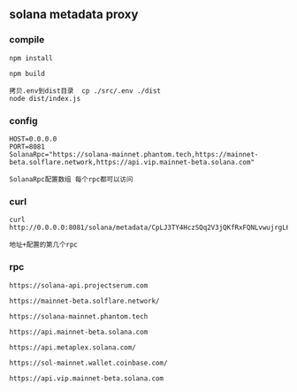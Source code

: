 ## solana metadata proxy 

### compile

    npm install
    
    npm build 
    
    拷贝.env到dist目录  cp ./src/.env ./dist
    node dist/index.js

### config

    HOST=0.0.0.0
    PORT=8081
    SolanaRpc="https://solana-mainnet.phantom.tech,https://mainnet-beta.solflare.network,https://api.vip.mainnet-beta.solana.com"
    
    SolanaRpc配置数组 每个rpc都可以访问 

### curl

    curl http://0.0.0.0:8081/solana/metadata/CpLJ3TY4HczSQq2V3jQKfRxFQNLvwujrgL6J8vhsruG2/1
    
    地址+配置的第几个rpc

### rpc

    https://solana-api.projectserum.com
    
    https://mainnet-beta.solflare.network/
    
    https://solana-mainnet.phantom.tech
    
    https://api.mainnet-beta.solana.com
    
    https://api.metaplex.solana.com/
    
    https://sol-mainnet.wallet.coinbase.com/
    
    https://api.vip.mainnet-beta.solana.com
    
